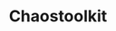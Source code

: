 ---
codehost: https://github.com/chaostoolkit
logohandle: chaostoolkit
sort: chaostoolkit
title: Chaostoolkit
twitter: https://x.com/chaostoolkit
website: https://chaostoolkit.org/
---